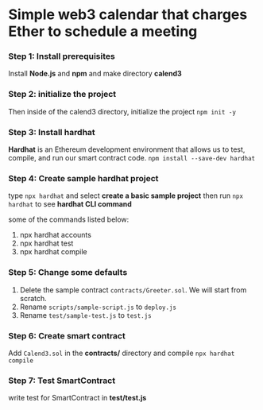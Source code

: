# Simple web3 calendar that charges Ether to schedule a meeting

### Step 1: Install prerequisites
Install __Node.js__ and __npm__ and make directory __calend3__
### Step 2: initialize the project
Then inside of the calend3 directory, initialize the project ```npm init -y```
### Step 3: Install hardhat
__Hardhat__ is an Ethereum development environment that allows us to test, compile, and run our smart contract code. ```npm install --save-dev hardhat```
### Step 4: Create sample hardhat project
type ```npx hardhat``` and select __create a basic sample project__ then run ```npx hardhat``` to see __hardhat CLI command__

some of the commands listed below:
1. npx hardhat accounts
2. npx hardhat test
3. npx hardhat compile

### Step 5: Change some defaults
1. Delete the sample contract ```contracts/Greeter.sol```. We will start from scratch.
2. Rename ```scripts/sample-script.js``` to ```deploy.js```
3. Rename ```test/sample-test.js``` to ```test.js```
### Step 6: Create smart contract
Add ```Calend3.sol``` in the __contracts/__ directory and compile ```npx hardhat compile```
### Step 7: Test SmartContract
write test for SmartContract in __test/test.js__